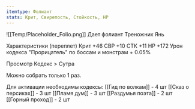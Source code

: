```yaml
---
itemtype: Фолиант
stats: Крит, Свирепость, Стойкость, HP 
---
```

![[Temp/Placeholder_Folio.png]]
Дает фолиант Треножник Янь

Характеристики (переплет)
Крит +46
СВР +10
СТК +11
HP +172
Урон кодекса "Прорицатель" по боссам и монстрам + 0.05%


Просмотр Кодекс > Сутра

Можно собрать только 1 раз.

Для активации необходимы кодексы: 
[[Гид по волкам]] - 4 шт
[[Сказ о персиках]] - 3 шт
[[Пламя дум]] - 3 шт
[[Раздумья поэта]] - 2 шт
[[Горный проход]] - 2 шт

